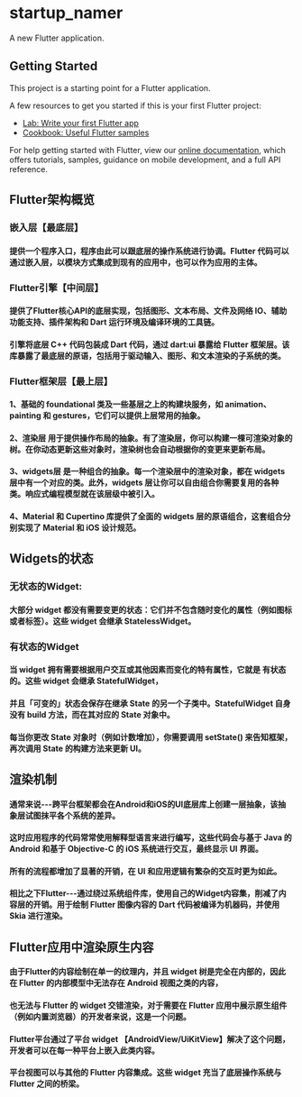 # startup_namer

A new Flutter application.

## Getting Started

This project is a starting point for a Flutter application.

A few resources to get you started if this is your first Flutter project:

- [Lab: Write your first Flutter app](https://flutter.dev/docs/get-started/codelab)
- [Cookbook: Useful Flutter samples](https://flutter.dev/docs/cookbook)

For help getting started with Flutter, view our
[online documentation](https://flutter.dev/docs), which offers tutorials,
samples, guidance on mobile development, and a full API reference.


## Flutter架构概览

### 嵌入层【最底层】
#### 提供一个程序入口，程序由此可以跟底层的操作系统进行协调。Flutter 代码可以通过嵌入层，以模块方式集成到现有的应用中，也可以作为应用的主体。

### Flutter引擎【中间层】
#### 提供了Flutter核心API的底层实现，包括图形、文本布局、文件及网络 IO、辅助功能支持、插件架构和 Dart 运行环境及编译环境的工具链。
#### 引擎将底层 C++ 代码包装成 Dart 代码，通过 dart:ui 暴露给 Flutter 框架层。该库暴露了最底层的原语，包括用于驱动输入、图形、和文本渲染的子系统的类。

### Flutter框架层【最上层】
#### 1、基础的 foundational 类及一些基层之上的构建块服务，如 animation、 painting 和 gestures，它们可以提供上层常用的抽象。
#### 2、渲染层 用于提供操作布局的抽象。有了渲染层，你可以构建一棵可渲染对象的树。在你动态更新这些对象时，渲染树也会自动根据你的变更来更新布局。
#### 3、widgets层 是一种组合的抽象。每一个渲染层中的渲染对象，都在 widgets 层中有一个对应的类。此外，widgets 层让你可以自由组合你需要复用的各种类。响应式编程模型就在该层级中被引入。
#### 4、Material 和 Cupertino 库提供了全面的 widgets 层的原语组合，这套组合分别实现了 Material 和 iOS 设计规范。





## Widgets的状态
### 无状态的Widget:
#### 大部分 widget 都没有需要变更的状态：它们并不包含随时变化的属性（例如图标或者标签）。这些 widget 会继承 StatelessWidget。
        
### 有状态的Widget
#### 当 widget 拥有需要根据用户交互或其他因素而变化的特有属性，它就是 有状态的。这些 widget 会继承 StatefulWidget，
#### 并且「可变的」状态会保存在继承 State 的另一个子类中。StatefulWidget 自身没有 build 方法，而在其对应的 State 对象中。
#### 每当你更改 State 对象时（例如计数增加），你需要调用 setState() 来告知框架，再次调用 State 的构建方法来更新 UI。
 



## 渲染机制
#### 通常来说---跨平台框架都会在Android和iOS的UI底层库上创建一层抽象，该抽象层试图抹平各个系统的差异。
#### 这时应用程序的代码常常使用解释型语言来进行编写，这些代码会与基于 Java 的 Android 和基于 Objective-C 的 iOS 系统进行交互，最终显示 UI 界面。
#### 所有的流程都增加了显著的开销，在 UI 和应用逻辑有繁杂的交互时更为如此。

#### 相比之下Flutter---通过绕过系统组件库，使用自己的Widget内容集，削减了内容层的开销。用于绘制 Flutter 图像内容的 Dart 代码被编译为机器码，并使用 Skia 进行渲染。



## Flutter应用中渲染原生内容
#### 由于Flutter的内容绘制在单一的纹理内，并且 widget 树是完全在内部的，因此在 Flutter 的内部模型中无法存在 Android 视图之类的内容，
#### 也无法与 Flutter 的 widget 交错渲染，对于需要在 Flutter 应用中展示原生组件（例如内置浏览器）的开发者来说，这是一个问题。

#### Flutter平台通过了平台 widget 【AndroidView/UiKitView】解决了这个问题，开发者可以在每一种平台上嵌入此类内容。
#### 平台视图可以与其他的 Flutter 内容集成。这些 widget 充当了底层操作系统与 Flutter 之间的桥梁。




